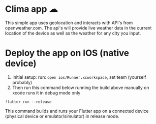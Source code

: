 # Clima app ☁
This simple app uses geolocation and interacts with API's from openweather.com.
The api's will provide live weather data in the current location of the device as well as the weather for any city you input.

# Deploy the app on IOS (native device)
1. Initial setup: run: `open ios/Runner.xcworkspace`, set team (yourself probably)
2. Then run this command below running the build above manually on xcode runs it in debug mode only
````
flutter run --release  
````
This command builds and runs your Flutter app on a connected device (physical device or emulator/simulator) in release mode.